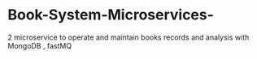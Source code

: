 # Book-System-Microservices-
2 microservice to operate and maintain books records and analysis with MongoDB , fastMQ
